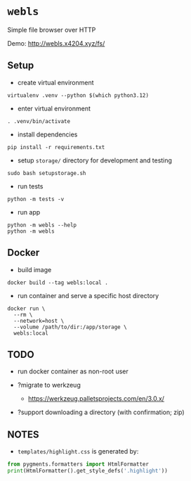 # `webls`

Simple file browser over HTTP

Demo: http://webls.x4204.xyz/fs/


## Setup

- create virtual environment
```
virtualenv .venv --python $(which python3.12)
```

- enter virtual environment
```
. .venv/bin/activate
```

- install dependencies
```
pip install -r requirements.txt
```

- setup `storage/` directory for development and testing
```
sudo bash setupstorage.sh
```

- run tests
```
python -m tests -v
```

- run app
```
python -m webls --help
python -m webls
```

## Docker

- build image
```
docker build --tag webls:local .
```

- run container and serve a specific host directory
```
docker run \
  --rm \
  --network=host \
  --volume /path/to/dir:/app/storage \
  webls:local
```


## TODO

- run docker container as non-root user

- ?migrate to werkzeug
  - https://werkzeug.palletsprojects.com/en/3.0.x/

- ?support downloading a directory (with confirmation; zip)


## NOTES

- `templates/highlight.css` is generated by:
```python
from pygments.formatters import HtmlFormatter
print(HtmlFormatter().get_style_defs('.highlight'))
```
